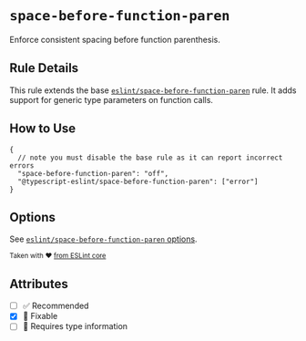 # `space-before-function-paren`

Enforce consistent spacing before function parenthesis.

## Rule Details

This rule extends the base [`eslint/space-before-function-paren`](https://eslint.org/docs/rules/space-before-function-paren) rule.
It adds support for generic type parameters on function calls.

## How to Use

```jsonc
{
  // note you must disable the base rule as it can report incorrect errors
  "space-before-function-paren": "off",
  "@typescript-eslint/space-before-function-paren": ["error"]
}
```

## Options

See [`eslint/space-before-function-paren` options](https://eslint.org/docs/rules/space-before-function-paren#options).

<sup>

Taken with ❤️ [from ESLint core](https://github.com/eslint/eslint/blob/main/docs/rules/space-before-function-paren.md)

</sup>

## Attributes

- [ ] ✅ Recommended
- [x] 🔧 Fixable
- [ ] 💭 Requires type information
